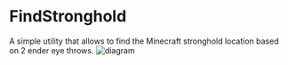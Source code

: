 # FindStronghold

A simple utility that allows to find the Minecraft stronghold location based on 2 ender eye throws.
![diagram](ReadmeResources/diagram.png)
